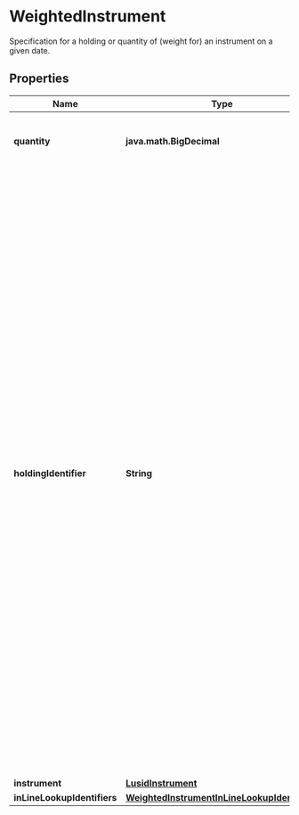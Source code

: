 

# WeightedInstrument

Specification for a holding or quantity of (weight for) an instrument on a given date.

## Properties

Name | Type | Description | Notes
------------ | ------------- | ------------- | -------------
**quantity** | **java.math.BigDecimal** | The quantity of the instrument that is owned. |  [optional]
**holdingIdentifier** | **String** | Identifier for the instrument.  For a single, unique trade or transaction this can be thought of as equivalent to the transaction identifier, or  a composite of the sub-holding keys for a regular sub-holding. When there are multiple transactions sharing the same underlying instrument  such as purchase of shares on multiple dates where tax implications are different this would not be the case.    In an inlined aggregation request if this is wanted to identify a line item, it can be specified in the set of aggregation keys given on the aggregation  request that accompanies the set of weighted instruments. |  [optional]
**instrument** | [**LusidInstrument**](LusidInstrument.md) |  |  [optional]
**inLineLookupIdentifiers** | [**WeightedInstrumentInLineLookupIdentifiers**](WeightedInstrumentInLineLookupIdentifiers.md) |  |  [optional]



